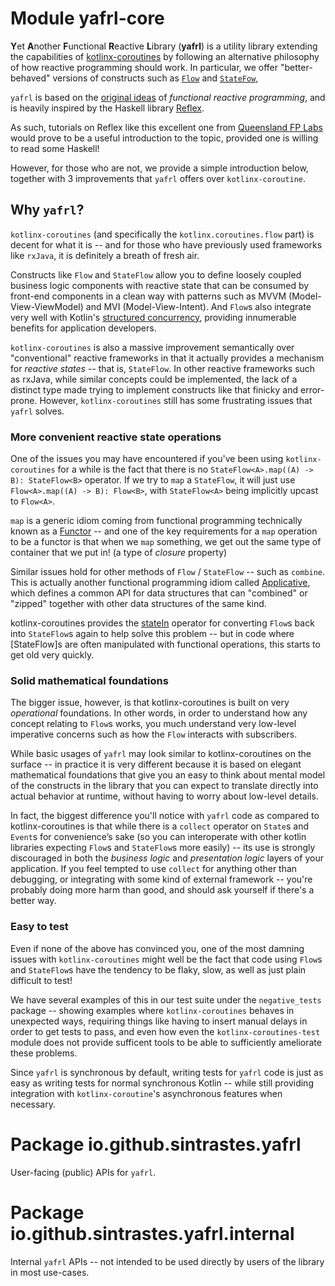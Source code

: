 # Module yafrl-core

**Y**et **A**nother **F**unctional **R**eactive **L**ibrary (**yafrl**) 
 is a utility library extending the capabilities of [kotlinx-coroutines](https://github.com/Kotlin/kotlinx.coroutines) by
 following an alternative philosophy of how reactive programming should work. In particular, we offer "better-behaved" versions of constructs such as [`Flow`](https://kotlinlang.org/api/kotlinx.coroutines/kotlinx-coroutines-core/kotlinx.coroutines.flow/-flow/) and 
 [`StateFow`](https://kotlinlang.org/api/kotlinx.coroutines/kotlinx-coroutines-core/kotlinx.coroutines.flow/-state-flow/),

`yafrl` is based on the [original ideas](https://futureofcoding.org/essays/dctp.html) of _functional reactive programming_, and is
 heavily inspired by the Haskell library [Reflex](https://hackage.haskell.org/package/reflex).

As such, tutorials on Reflex like this excellent one from [Queensland FP Labs](https://qfpl.io/posts/reflex/basics/introduction/)
 would prove to be a useful introduction to the topic, provided one is willing to read some Haskell!

However, for those who are not, we provide a simple introduction below, together with 3 improvements that
 `yafrl` offers over `kotlinx-coroutine`.

## Why `yafrl`?

`kotlinx-coroutines` (and specifically the `kotlinx.coroutines.flow` part) is decent for what it is 
 -- and for those who have previously used frameworks like `rxJava`, it is definitely a breath of
 fresh air. 

Constructs like `Flow` and `StateFlow` allow you to define loosely coupled business logic components with 
 reactive state that can be consumed by front-end components in a clean way with patterns such as MVVM
(Model-View-ViewModel) and MVI (Model-View-Intent). And `Flow`s also integrate very well with Kotlin's
 [structured concurrency](https://kotlinlang.org/docs/coroutines-basics.html#structured-concurrency), 
 providing innumerable benefits for application developers.

`kotlinx-coroutines` is also a massive improvement semantically over "conventional" reactive frameworks in that
 it actually provides a mechanism for _reactive states_ -- that is, `StateFlow`. In other reactive frameworks such as
 rxJava, while similar concepts could be implemented, the lack of a distinct type made trying to implement
 constructs like that finicky and error-prone. However, `kotlinx-coroutines` still has some frustrating issues that
 `yafrl` solves.

### More convenient reactive state operations

One of the issues you may have encountered if you've been using `kotlinx-coroutines` for a while is the fact that
 there is no `StateFlow<A>.map((A) -> B): StateFlow<B>` operator. If we try to `map` a `StateFlow`, it will
 just use `Flow<A>.map((A) -> B): Flow<B>`, with `StateFlow<A>` being implicitly upcast to `Flow<A>`.

`map` is a generic idiom coming from functional programming technically known as a [Functor](https://wiki.haskell.org/index.php?title=Functor) 
 -- and one of the key requirements for a `map` operation to be a functor is that when we `map` something, we get out the
 same type of container that we put in! (a type of _closure_ property) 

Similar issues hold for other methods of `Flow` / `StateFlow` -- such as `combine`. This is actually another
 functional programming idiom called [Applicative](https://wiki.haskell.org/index.php?title=Applicative_functor),
 which defines a common API for data structures that can "combined" or "zipped" together with other data structures 
 of the same kind.

kotlinx-coroutines provides the [stateIn](https://kotlinlang.org/api/kotlinx.coroutines/kotlinx-coroutines-core/kotlinx.coroutines.flow/state-in.html) operator 
 for converting `Flow`s back into `StateFlow`s again to help solve this problem -- but in code where [StateFlow]s are
 often manipulated with functional operations, this starts to get old very quickly.

### Solid mathematical foundations

The bigger issue, however, is that kotlinx-coroutines is built on very _operational_ foundations. In other words,
 in order to understand how any concept relating to `Flow`s works, you much understand very low-level imperative
 concerns such as how the `Flow` interacts with subscribers.

While basic usages of `yafrl` may look similar to kotlinx-coroutines on the surface -- in practice it is very different
 because it is based on elegant mathematical foundations that give you an easy to think about mental model of the
 constructs in the library that you can expect to translate directly into actual behavior at runtime, without
 having to worry about low-level details.

In fact, the biggest difference you'll notice with `yafrl` code as compared to kotlinx-coroutines is that while
 there is a `collect` operator on `State`s and `Event`s for convenience’s sake (so you can interoperate with
 other kotlin libraries expecting `Flow`s and `StateFlow`s more easily) -- its use is strongly discouraged in
 both the _business logic_ and _presentation logic_ layers of your application. If you feel tempted to use `collect`
 for anything other than debugging, or integrating with some kind of external framework -- you're probably doing
 more harm than good, and should ask yourself if there's a better way.

### Easy to test

Even if none of the above has convinced you, one of the most damning issues with `kotlinx-coroutines` might
 well be the fact that code using `Flow`s and `StateFlow`s have the tendency to be flaky, slow, as well as just 
 plain difficult to test!

We have several examples of this in our test suite under the `negative_tests` package -- showing examples where
 `kotlinx-coroutines` behaves in unexpected ways, requiring things like having to insert manual delays in order
 to get tests to pass, and even how even the `kotlinx-coroutines-test` module does not provide sufficent
 tools to be able to sufficiently ameliorate these problems.

Since `yafrl` is synchronous by default, writing tests for `yafrl` code is just as easy as writing tests
 for normal synchronous Kotlin -- while still providing integration with `kotlinx-coroutine`'s asynchronous
 features when necessary.

# Package io.github.sintrastes.yafrl

User-facing (public) APIs for `yafrl`.

# Package io.github.sintrastes.yafrl.internal

Internal `yafrl` APIs -- not intended to be used directly
 by users of the library in most use-cases.